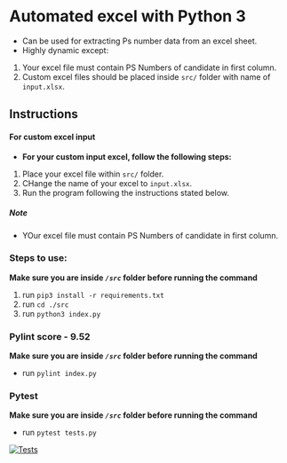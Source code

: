 # Automated excel with Python 3

- Can be used for extracting Ps number data from an excel sheet.
- Highly dynamic except:
1. Your excel file must contain PS Numbers of candidate in first column.
2. Custom excel files should be placed inside `src/` folder with name of `input.xlsx`.

## Instructions

#### For custom excel input

- **For your custom input excel, follow the following steps:** 
1. Place your excel file within `src/` folder.
2. CHange the name of your excel to `input.xlsx`.
3. Run the program following the instructions stated below.

##### Note
- YOur excel file must contain PS Numbers of candidate in first column.

### Steps to use:

**Make sure you are inside _`/src`_ folder before running the command**

1. run `pip3 install -r requirements.txt`
2. run `cd ./src`
3. run `python3 index.py`

### Pylint score - 9.52

**Make sure you are inside _`/src`_ folder before running the command**

- run `pylint index.py`

### Pytest

**Make sure you are inside _`/src`_ folder before running the command**

- run `pytest tests.py`

[![Tests](https://github.com/99004342-yash/mini-project-python/actions/workflows/python-package.yml/badge.svg)](https://github.com/99004342-yash/mini-project-python/actions/workflows/python-package.yml)



